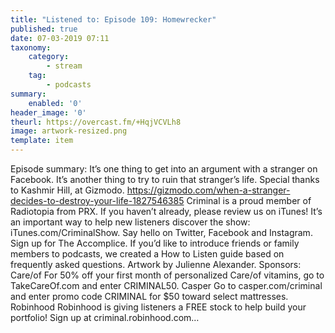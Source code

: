 ```yaml
---
title: "Listened to: Episode 109: Homewrecker"
published: true
date: 07-03-2019 07:11
taxonomy:
    category:
        - stream
    tag:
        - podcasts
summary:
    enabled: '0'
header_image: '0'
theurl: https://overcast.fm/+HqjVCVLh8
image: artwork-resized.png
template: item
---
```

 
Episode summary: It’s one thing to get into an argument with a stranger on Facebook. It’s another thing to try to ruin that stranger’s life. Special thanks to Kashmir Hill, at Gizmodo. https://gizmodo.com/when-a-stranger-decides-to-destroy-your-life-1827546385 Criminal is a proud member of Radiotopia from PRX. If you haven’t already, please review us on iTunes! It’s an important way to help new listeners discover the show: iTunes.com/CriminalShow. Say hello on Twitter, Facebook and Instagram. Sign up for The Accomplice. If you’d like to introduce friends or family members to podcasts, we created a How to Listen guide based on frequently asked questions. Artwork by Julienne Alexander. Sponsors: Care/of For 50% off your first month of personalized Care/of vitamins, go to TakeCareOf.com and enter CRIMINAL50. Casper Go to casper.com/criminal and enter promo code CRIMINAL for $50 toward select mattresses. Robinhood Robinhood is giving listeners a FREE stock to help build your portfolio! Sign up at criminal.robinhood.com…
